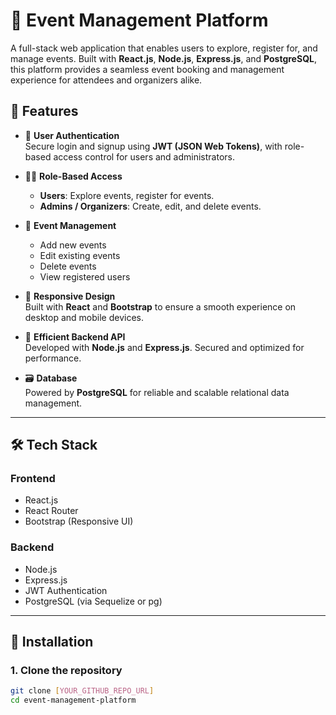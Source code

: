 # 🎉 Event Management Platform

A full-stack web application that enables users to explore, register for, and manage events. Built with **React.js**, **Node.js**, **Express.js**, and **PostgreSQL**, this platform provides a seamless event booking and management experience for attendees and organizers alike.
## 🚀 Features

- 🔐 **User Authentication**  
  Secure login and signup using **JWT (JSON Web Tokens)**, with role-based access control for users and administrators.

- 🧑‍💼 **Role-Based Access**
  - **Users**: Explore events, register for events.
  - **Admins / Organizers**: Create, edit, and delete events.

- 📆 **Event Management**
  - Add new events
  - Edit existing events
  - Delete events
  - View registered users

- 📱 **Responsive Design**  
  Built with **React** and **Bootstrap** to ensure a smooth experience on desktop and mobile devices.

- 🧠 **Efficient Backend API**  
  Developed with **Node.js** and **Express.js**. Secured and optimized for performance.

- 🗃️ **Database**  
  Powered by **PostgreSQL** for reliable and scalable relational data management.

---

## 🛠️ Tech Stack

### Frontend
- React.js
- React Router
- Bootstrap (Responsive UI)

### Backend
- Node.js
- Express.js
- JWT Authentication
- PostgreSQL (via Sequelize or pg)

---
## 🧪 Installation

### 1. Clone the repository

```bash
git clone [YOUR_GITHUB_REPO_URL]
cd event-management-platform
